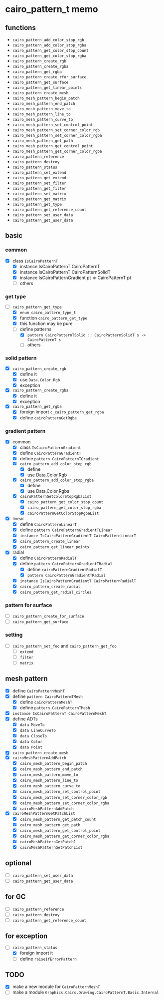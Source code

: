 cairo\_pattern\_t memo
========================

functions
---------

* `cairo_pattern_add_color_stop_rgb`
* `cairo_pattern_add_color_stop_rgba`
* `cairo_pattern_get_color_stop_count`
* `cairo_pattern_get_color_stop_rgba`
* `cairo_pattern_create_rgb`
* `cairo_pattern_create_rgba`
* `cairo_pattern_get_rgba`
* `cairo_pattern_create_rfor_surface`
* `cairo_pattern_get_surface`
* `cairo_pattern_get_linear_points`
* `cairo_pattern_create_mesh`
* `cairo_mesh_pattern_begin_patch`
* `cairo_mesh_pattern_end_patch`
* `cairo_mesh_pattern_move_to`
* `cairo_mesh_pattern_line_to`
* `cairo_mesh_pattern_curve_to`
* `cairo_mesh_pattern_set_control_point`
* `cairo_mesh_pattern_set_corner_color_rgb`
* `cairo_mesh_pattern_set_corner_color_rgba`
* `cairo_mesh_pattern_get_path`
* `cairo_mesh_pattern_get_control_point`
* `cairo_mesh_pattern_get_corner_color_rgba`
* `cairo_pattern_reference`
* `cairo_pattern_destroy`
* `cairo_pattern_status`
* `cairo_pattern_set_extend`
* `cairo_pattern_get_extend`
* `cairo_pattern_set_filter`
* `cairo_pattern_get_filter`
* `cairo_pattern_set_matrix`
* `cairo_pattern_get_matrix`
* `cairo_pattern_get_type`
* `cairo_pattern_get_reference_count`
* `cairo_pattern_set_user_data`
* `cairo_pattern_get_user_data`

basic
-----

### common

* [x] class `IsCairoPatternT`
	+ [x] instance IsCairoPatternT CairoPatternT
	+ [x] instance IsCairoPatternT CairoPatternSolidT
	+ [x] instance IsCairoPatternGradient pt => CairoPatternT pt
	+ [ ] others

### get type

* [ ] `cairo_pattern_get_type`
	+ [x] `enum cairo_pattern_type_t`
	+ [x] function `cairo_pattern_get_type`
	+ [x] this function may be pure
	+ [ ] define patterns
		- [x] `pattern CairoPatternTSolid :: CairoPatternSolidT s -> CairoPatternT s`
		- [ ] others

### solid pattern

* [x] `cairo_pattern_create_rgb`
	+ [x] define it
	+ [x] use `Data.Color.Rgb`
	+ [x] exception
* [x] `cairo_pattern_create_rgba`
	+ [x] define it
	+ [x] exception
* [x] `cairo_pattern_get_rgba`
	+ [x] foreign import `c_cairo_pattern_get_rgba`
	+ [x] define `cairoPatternGetRgba`

### gradient pattern

* [x] common
	+ [x] class `IsCairoPatternGradient`
	+ [x] define `CairoPatternGradientT`
	+ [x] define `pattern CairoPatternTGradient`
	+ [x] `cairo_pattern_add_color_stop_rgb`
		- [x] define
		- [x] use Data.Color.Rgb
	+ [x] `cairo_pattern_add_color_stop_rgba`
		- [x] define
		- [x] use Data.Color.Rgba
	+ [x] `cairoPatternGetColorStopRgbaList`
		- [x] `cairo_pattern_get_color_stop_count`
		- [x] `cairo_pattern_get_color_stop_rgba`
		- [x] `cairoPatternGetColorStopRgbaList`
* [x] linear
	+ [x] define `CairoPatternLinearT`
	+ [x] define `pattern CairoPatternGradientTLinear`
	+ [x] `instance IsCairoPatternGradientT CairoPatternLinearT`
	+ [x] `cairo_pattern_create_linear`
	+ [x] `cairo_pattern_get_linear_points`
* [x] radial
	+ [x] define `CairoPatternRadialT`
	+ [x] define `pattern CairoPatternGradientTRadial`
		- [x] define `cairoPatternGradientRadialT`
		- [x] `pattern CairoPatternGradientTRadial`
	+ [x] `instance IsCairoPatternGradientT CairoPatternRadialT`
	+ [x] `cairo_pattern_create_radial`
	+ [x] `cairo_pattern_get_radial_circles`

### pattern for surface

* [ ] `cairo_pattern_create_for_surface`
* [ ] `cairo_pattern_get_surface`

### setting

* [ ] `cairo_pattern_set_foo` and `cairo_pattern_get_foo`
	+ [ ] `extend`
	+ [ ] `filter`
	+ [ ] `matrix`

mesh pattern
------------

* [x] define `CairoPatternMeshT`
* [x] define `pattern CairoPattermTMesh`
	+ [x] define `cairoPatternMeshT`
	+ [x] define `pattern CairoPatternTMesh`
* [x] `instance IsCairoPatternT CairoPatternMeshT`
* [x] define ADTs
	+ [x] `data MoveTo`
	+ [x] `data LineCurveTo`
	+ [x] `data CloseTo`
	+ [x] `data Color`
	+ [x] `data Point`
* [x] `cairo_pattern_create_mesh`
* [x] `cairoMeshPatternAddPatch`
	+ [x] `cairo_mesh_pattern_begin_patch`
	+ [x] `cairo_mesh_pattern_end_patch`
	+ [x] `cairo_mesh_pattern_move_to`
	+ [x] `cairo_mesh_pattern_line_to`
	+ [x] `cairo_mesh_pattern_curve_to`
	+ [x] `cairo_mesh_pattern_set_control_point`
	+ [x] `cairo_mesh_pattern_set_corner_color_rgb`
	+ [x] `cairo_mesh_pattern_set_corner_color_rgba`
	+ [x] `cairoMeshPatternAddPatch`
* [x] `cairoMeshPatternGetPatchList`
	+ [x] `cairo_mesh_pattern_get_patch_count`
	+ [x] `cairo_mesh_pattern_get_path`
	+ [x] `cairo_mesh_pattern_get_control_point`
	+ [x] `cairo_mesh_pattern_get_corner_color_rgba`
	+ [x] `cairoMeshPatternGetPatch1`
	+ [x] `cairoMeshPatternGetPatchList`

optional
--------

* [ ] `cairo_pattern_set_user_data`
* [ ] `cairo_pattern_get_user_data`

for GC
------

* [ ] `cairo_pattern_reference`
* [ ] `cairo_pattern_destroy`
* [ ] `cairo_pattern_get_reference_count`

for exception
-------------

* [ ] `cairo_pattern_status`
	+ [x] foreign import it
	+ [ ] define `raiseIfErrorPattern`

TODO
----

* [x] make a new module for `CairoPatternMeshT`
* [ ] make a module `Graphics.Cairo.Drawing.CairoPatternT.Basic.Internal`
